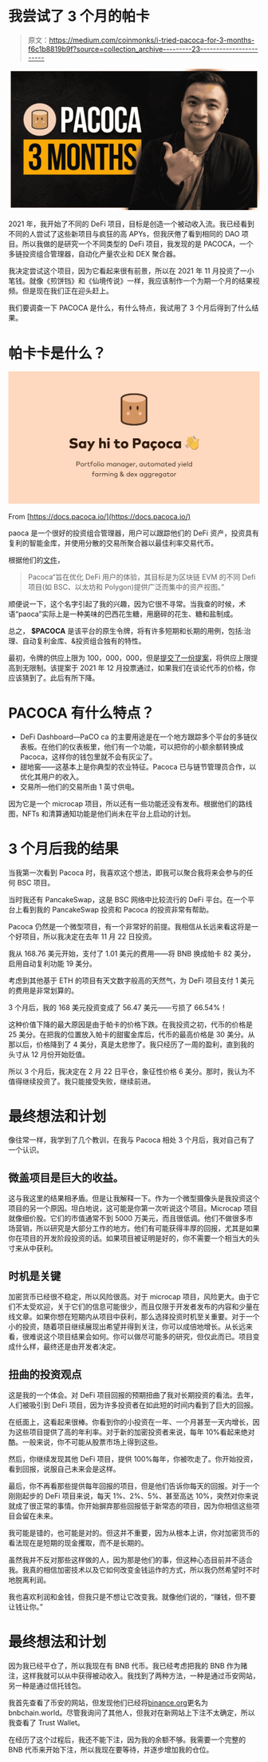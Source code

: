 # 我尝试了 3 个月的帕卡

> 原文：<https://medium.com/coinmonks/i-tried-pacoca-for-3-months-f6c1b8819b9f?source=collection_archive---------23----------------------->

![](img/e1b7d46b7c1cb6dba919c55b1449cd79.png)

2021 年，我开始了不同的 DeFi 项目，目标是创造一个被动收入流。我已经看到不同的人尝试了这些新项目与疯狂的高 APYs，但我厌倦了看到相同的 DAO 项目。所以我做的是研究一个不同类型的 DeFi 项目，我发现的是 PACOCA，一个多链投资组合管理器，自动化产量农业和 DEX 聚合器。

我决定尝试这个项目，因为它看起来很有前景，所以在 2021 年 11 月投资了一小笔钱。就像《煎饼铛》和《仙境传说》一样，我应该制作一个为期一个月的结果视频。但是现在我们正在迎头赶上。

我们要调查一下 PACOCA 是什么，有什么特点，我试用了 3 个月后得到了什么结果。

# 帕卡卡是什么？

![](img/bec43cf4e0d38b2ced7d39b758975eec.png)

From [https://docs.pacoca.io/](https://docs.pacoca.io/)

paoca 是一个很好的投资组合管理器，用户可以跟踪他们的 DeFi 资产，投资具有复利的智能金库，并使用分散的交易所聚合器以最佳利率交易代币。

根据他们的[文件](https://docs.pacoca.io/)，

> Pacoca“旨在优化 DeFi 用户的体验，其目标是为区块链 EVM 的不同 Defi 项目(如 BSC、以太坊和 Polygon)提供广泛而集中的资产视图。”

顺便说一下，这个名字引起了我的兴趣，因为它很不寻常。当我查的时候，术语“paoca”实际上是一种美味的巴西花生糖，用磨碎的花生、糖和盐制成。

总之， **$PACOCA** 是该平台的原生令牌，将有许多短期和长期的用例，包括:治理、自动复利金库、&投资组合独有的特性。

最初，令牌的供应上限为 100，000，000，但是[提交了一份提案](https://snapshot.org/#/pacoca.eth/proposal/0xa2f21aff2495219f950c641bf94a8dcafea2bd261c99983a0cc7c5087f19efb3)，将供应上限提高到无限制。该提案于 2021 年 12 月投票通过，如果我们在谈论代币的价格，你应该猜到了。此后有所下降。

# PACOCA 有什么特点？

*   DeFi Dashboard—PaCO ca 的主要用途是在一个地方跟踪多个平台的多链仪表板。在他们的仪表板里，他们有一个功能，可以把你的小额余额转换成 Pacoca，这样你的钱包里就不会有灰尘了。
*   甜地窖——这基本上是你典型的农业特征。Pacoca 已与链节管理员合作，以优化其用户的收入。
*   交易所—他们的交易所由 1 英寸供电。

因为它是一个 microcap 项目，所以还有一些功能还没有发布。根据他们的路线图，NFTs 和清算通知功能是他们尚未在平台上启动的计划。

# 3 个月后我的结果

当我第一次看到 Pacoca 时，我喜欢这个想法，即我可以聚合我将来会参与的任何 BSC 项目。

当时我还有 PancakeSwap，这是 BSC 网络中比较流行的 DeFi 平台。在一个平台上看到我的 PancakeSwap 投资和 Pacoca 的投资非常有帮助。

Pacoca 仍然是一个微型项目，有一个非常好的前提。我相信从长远来看这将是一个好项目，所以我决定在去年 11 月 22 日投资。

我从 168.76 美元开始，支付了 1.01 美元的费用——将 BNB 换成帕卡 82 美分，启用自动复利功能 19 美分。

考虑到其他基于 ETH 的项目有天文数字般高的天然气，为 DeFi 项目支付 1 美元的费用是非常划算的。

3 个月后，我的 168 美元投资变成了 56.47 美元——亏损了 66.54%！

这种价值下降的最大原因是由于帕卡的价格下跌。在我投资之初，代币的价格是 25 美分。在把我的位置放入帕卡的甜蜜金库后，代币的最高价格是 30 美分。从那以后，价格降到了 4 美分，真是太悲惨了。我只经历了一周的盈利，直到我的头寸从 12 月份开始贬值。

所以 3 个月后，我决定在 2 月 22 日平仓，象征性价格 6 美分。那时，我认为不值得继续投资了。我只能接受失败，继续前进。

# 最终想法和计划

像往常一样，我学到了几个教训，在我与 Pacoca 相处 3 个月后，我对自己有了一个认识。

## 微盖项目是巨大的收益。

这与我这里的结果相矛盾。但是让我解释一下。作为一个微型摄像头是我投资这个项目的另一个原因。坦白地说，这可能是你第一次听说这个项目。Microcap 项目就像细价股。它们的市值通常不到 5000 万美元，而且很低调。他们不做很多市场营销，所以研究是大部分工作的地方。他们有可能获得丰厚的回报，尤其是如果你在项目的开发阶段投资的话。如果项目被证明是好的，你不需要一个相当大的头寸来从中获利。

## 时机是关键

加密货币已经很不稳定，所以风险很高。对于 microcap 项目，风险更大。由于它们不太受欢迎，关于它们的信息可能很少，而且仅限于开发者发布的内容和少量在线文章。如果你想在短期内从项目中获利，那么选择投资时机至关重要。对于一个小的投资，随着项目继续展现出希望并得到关注，你可以成倍地增长。从长远来看，很难说这个项目结果会如何。你可以做尽可能多的研究，但仅此而已。项目变成什么样，最终还是由开发者决定。

## 扭曲的投资观点

这是我的一个体会。对 DeFi 项目回报的预期扭曲了我对长期投资的看法。去年，人们被吸引到 DeFi 项目，因为许多投资者在如此短的时间内看到了巨大的回报。

在纸面上，这看起来很棒。你看到你的小投资在一年、一个月甚至一天内增长，因为这些项目提供了高的年利率。对于新的加密投资者来说，每年 10%看起来绝对酷。一般来说，你不可能从股票市场上得到这些。

然后，你继续发现其他 DeFi 项目，提供 100%每年，你被吹走了。你开始投资，看到回报，说服自己未来会是这样。

最后，你不再看那些提供每年回报的项目，但是他们告诉你每天的回报。对于一个刚刚起步的 DeFi 项目来说，每天 1%、2%、5%、甚至高达 10%，突然对你来说就成了很正常的事情。你开始摒弃那些回报低于新常态的项目，因为你相信这些项目会留在未来。

我可能是错的，也可能是对的。但这并不重要，因为从根本上讲，你对加密货币的看法现在是短期的现金攫取，而不是长期的。

虽然我并不反对那些这样做的人，因为那是他们的事，但这种心态目前并不适合我。我真的相信加密技术以及它如何改变金钱运作的方式，所以我仍然希望时不时地脱离利润。

我也喜欢利润和金钱，但我只是不想让它改变我。就像他们说的，“赚钱，但不要让钱让你。”

# 最终想法和计划

因为我已经平仓了，所以我现在有 BNB 代币。我已经考虑把我的 BNB 作为赌注，这样我就可以从中获得被动收入。我找到了两种方法，一种是通过币安网站，另一种是通过信托钱包。

我首先查看了币安的网站，但发现他们已经将[binance.org](http://binance.org)更名为 bnbchain.world。尽管我询问了其他人，但我对在新网站上下注不太确定，所以我查看了 Trust Wallet。

在经历了这个过程后，我还不能下注，因为我的余额不够。我需要一个完整的 BNB 代币来开始下注，所以我现在要等待，并逐步增加我的仓位。